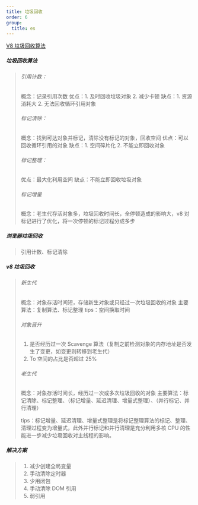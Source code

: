 ```yaml
---
title: 垃圾回收
order: 6
group:
  title: es
---
```


[V8 垃圾回收算法](https://juejin.cn/post/6844904016325902344)

##### 垃圾回收算法

> ###### 引用计数：
>
> 概念：记录引用次数
> 优点：1. 及时回收垃圾对象 2. 减少卡顿
> 缺点：1. 资源消耗大 2. 无法回收循环引用对象
>
> ###### 标记清除：
>
> 概念：找到可达对象并标记，清除没有标记的对象，回收空间
> 优点：可以回收循环引用的对象
> 缺点：1. 空间碎片化 2. 不能立即回收对象
>
> ###### 标记整理：
>
> 优点：最大化利用空间
> 缺点：不能立即回收垃圾对象
>
> ###### 标记增量
>
> 概念：老生代存活对象多，垃圾回收时间长，全停顿造成的影响大，v8 对标记进行了优化，将一次停顿的标记过程分成多步

##### 浏览器垃圾回收

> 引用计数、标记清除

##### v8 垃圾回收

> ###### 新生代
>
> 概念：对象存活时间短，存储新生对象或只经过一次垃圾回收的对象
> 主要算法：复制算法、标记整理
> <Badge type="error">tips：空间换取时间</Badge>
>
> ###### 对象晋升
>
> 1. 是否经历过一次 Scavenge 算法（复制之前检测对象的内存地址是否发生了变更，如变更则转移到老生代）
> 2. To 空间的占比是否超过 25%
>
> ###### 老生代
>
> 概念：对象存活时间长，经历过一次或多次垃圾回收的对象
> 主要算法：标记清除、标记整理、（标记增量、延迟清理、增量式整理）、（并行标记、并行清理）
>
> <Badge type="error">tips：标记增量、延迟清理、增量式整理是将标记整理算法的标记、整理、清理过程变为增量式，此外并行标记和并行清理是充分利用多核 CPU 的性能进一步减少垃圾回收对主线程的影响。</Badge>

##### 解决方案

> 1. 减少创建全局变量
> 2. 手动清除定时器
> 3. 少用闭包
> 4. 手动清除 DOM 引用
> 5. 弱引用
